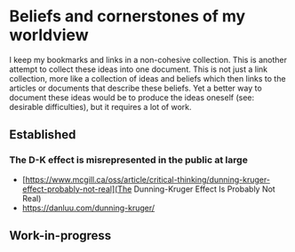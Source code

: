 # Beliefs and cornerstones of my worldview

I keep my bookmarks and links in a non-cohesive collection. This is another
attempt to collect these ideas into one document. This is not just a link
collection, more like a collection of ideas and beliefs which then links to
the articles or documents that describe these beliefs. Yet a better way to
document these ideas would be to produce the ideas oneself (see: desirable
difficulties), but it requires a lot of work.

## Established


### The D-K effect is misrepresented in the public at large

- [https://www.mcgill.ca/oss/article/critical-thinking/dunning-kruger-effect-probably-not-real](The Dunning-Kruger Effect Is Probably Not Real)
- https://danluu.com/dunning-kruger/

## Work-in-progress


